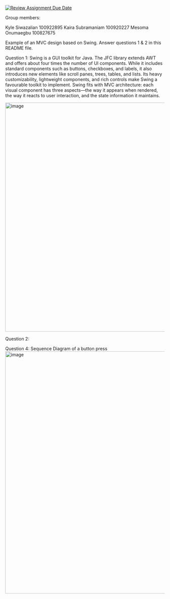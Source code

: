 [![Review Assignment Due Date](https://classroom.github.com/assets/deadline-readme-button-22041afd0340ce965d47ae6ef1cefeee28c7c493a6346c4f15d667ab976d596c.svg)](https://classroom.github.com/a/57HVEcop)

Group members:

Kyle Siwazalian 100922895
Kaira Subramaniam 100920227
Mesoma Onumaegbu 100827675


Example of an MVC design based on Swing. Answer questions 1 & 2 in this README file.

Question 1:
Swing is a GUI toolkit for Java. The JFC library extends AWT and offers about four times the number of UI components. While it includes standard components such as buttons, checkboxes, and labels, it also introduces new elements like scroll panes, trees, tables, and lists. Its heavy customizability, lightweight components, and rich controls make Swing a favourable toolkit to implement. Swing fits with MVC architecture: each visual component has three aspects—the way it appears when rendered, the way it reacts to user interaction, and the state information it maintains.


<img width="722" height="723" alt="image" src="https://github.com/user-attachments/assets/a6c13b1c-f5d3-4bb4-9cd2-0ac892894960" />

Question 2:


Question 4: Sequence Diagram of a button press
<img width="1315" height="765" alt="image" src="https://github.com/user-attachments/assets/9dd019de-57bc-4082-b17e-40f73fbbd50e" />
